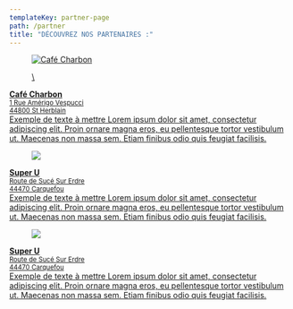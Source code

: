 ```yaml
---
templateKey: partner-page
path: /partner
title: "DÉCOUVREZ NOS PARTENAIRES :"
---
```

<article class="media">
<a href="https://www.cafecharbon.fr/" >
  <figure class="media-left">
    <p class="image is-128x128">


![](/img/Cafecharbon.png "Café Charbon")

\    </p>
  </figure>
  <div class="media-content">
    <div class="content">
      <p>
        <strong>Café Charbon </strong>
        <br/>
        <small>1 Rue Amérigo Vespucci
        <br>
        44800 St Herblain</small>
        <br>
        Exemple de texte à mettre Lorem ipsum dolor sit amet, consectetur adipiscing elit. Proin ornare magna eros, eu pellentesque tortor vestibulum ut. Maecenas non massa sem. Etiam finibus odio quis feugiat facilisis.
      </p>
    </div>
    <nav class="level is-mobile">
    </nav>
     </a>
  </div>
</article>

<article class="media">
<a href="https://www.couvreur-viaud.com/" >
  <figure class="media-left">
    <p class="image is-128x128">
      <img src="https://s3.eu-central-1.amazonaws.com/uberall-userpics-prod/1288106/1FqIwZ90U6.png">
    </p>
    
  </figure>
  <div class="media-content">
    <div class="content">
      <p>
        <strong>Super U</strong> 
                <br/>
        <small>Route de Sucé Sur Erdre
        <br>
        44470 Carquefou</small>
        <br>
        Exemple de texte à mettre Lorem ipsum dolor sit amet, consectetur adipiscing elit. Proin ornare magna eros, eu pellentesque tortor vestibulum ut. Maecenas non massa sem. Etiam finibus odio quis feugiat facilisis.
      </p>
    </div>
    <nav class="level is-mobile">
    </nav>
     </a>
  </div>
</article>
<article class="media">
<a href="https://www.couvreur-viaud.com/" >
  <figure class="media-left">
    <p class="image is-128x128">
      <img src="https://s3.eu-central-1.amazonaws.com/uberall-userpics-prod/1288106/1FqIwZ90U6.png">
    </p>
    
  </figure>
  <div class="media-content">
    <div class="content">
      <p>
        <strong>Super U</strong> 
                <br/>
        <small>Route de Sucé Sur Erdre
        <br>
        44470 Carquefou</small>
        <br>
        Exemple de texte à mettre Lorem ipsum dolor sit amet, consectetur adipiscing elit. Proin ornare magna eros, eu pellentesque tortor vestibulum ut. Maecenas non massa sem. Etiam finibus odio quis feugiat facilisis.
      </p>
    </div>
    <nav class="level is-mobile">
    </nav>
     </a>
  </div>
</article>
